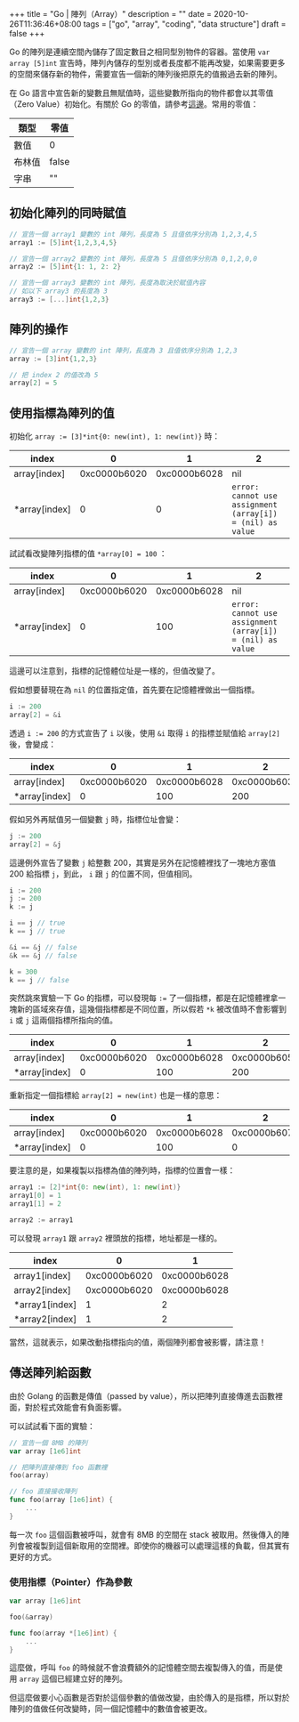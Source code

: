 +++
title = "Go | 陣列（Array）"
description = ""
date = 2020-10-26T11:36:46+08:00
tags = ["go", "array", "coding", "data structure"]
draft = false
+++

Go 的陣列是連續空間內儲存了固定數目之相同型別物件的容器。當使用 `var array [5]int` 宣告時，陣列內儲存的型別或者長度都不能再改變，如果需要更多的空間來儲存新的物件，需要宣告一個新的陣列後把原先的值搬過去新的陣列。

在 Go 語言中宣告新的變數且無賦值時，這些變數所指向的物件都會以其零值（Zero Value）初始化。有關於 Go 的零值，請參考[這邊](https://dave.cheney.net/2013/01/19/what-is-the-zero-value-and-why-is-it-useful)。常用的零值：

|類型|零值|
|---|---|
|數值|0|
|布林值|false|
|字串|""|

## 初始化陣列的同時賦值

```go
// 宣告一個 array1 變數的 int 陣列，長度為 5 且值依序分別為 1,2,3,4,5
array1 := [5]int{1,2,3,4,5}

// 宣告一個 array2 變數的 int 陣列，長度為 5 且值依序分別為 0,1,2,0,0
array2 := [5]int{1: 1, 2: 2}

// 宣告一個 array3 變數的 int 陣列，長度為取決於賦值內容
// 如以下 array3 的長度為 3
array3 := [...]int{1,2,3}
```

## 陣列的操作

```go
// 宣告一個 array 變數的 int 陣列，長度為 3 且值依序分別為 1,2,3
array := [3]int{1,2,3}

// 把 index 2 的值改為 5
array[2] = 5
```

## 使用指標為陣列的值

初始化 `array := [3]*int{0: new(int), 1: new(int)}` 時：

|index|0|1|2|
|-----|---|---|---|
| array[index] | 0xc0000b6020 | 0xc0000b6028 | nil |
| *array[index] |0| 0| `error: cannot use assignment (array[i]) = (nil) as value` |

試試看改變陣列指標的值 `*array[0] = 100` ：

|index|0|1|2|
|-----|---|---|---|
| array[index] | 0xc0000b6020 | 0xc0000b6028 | nil |
| *array[index] |0| 100 | `error: cannot use assignment (array[i]) = (nil) as value` |

這邊可以注意到，指標的記憶體位址是一樣的，但值改變了。

假如想要替現在為 `nil` 的位置指定值，首先要在記憶體裡做出一個指標。

```go
i := 200
array[2] = &i
```

透過 `i := 200` 的方式宣告了 `i` 以後，使用 `&i` 取得 `i` 的指標並賦值給 `array[2]` 後，會變成：

|index|0|1|2|
|-----|---|---|---|
| array[index] | 0xc0000b6020 | 0xc0000b6028 | 0xc0000b6038 |
| *array[index] |0| 100 | 200 |

假如另外再賦值另一個變數 `j` 時，指標位址會變：

```go
j := 200
array[2] = &j
```

這邊例外宣告了變數 `j` 給整數 200，其實是另外在記憶體裡找了一塊地方塞值 200 給指標 `j`，到此， `i` 跟 `j` 的位置不同，但值相同。

```go
i := 200
j := 200
k := j

i == j // true
k == j // true

&i == &j // false
&k == &j // false

k = 300
k == j // false
```

突然跳來實驗一下 Go 的指標，可以發現每 `:=` 了一個指標，都是在記憶體裡拿一塊新的區域來存值，這幾個指標都是不同位置，所以假若 `*k` 被改值時不會影響到 `i` 或 `j` 這兩個指標所指向的值。

|index|0|1|2|
|-----|---|---|---|
| array[index] | 0xc0000b6020 | 0xc0000b6028 | 0xc0000b6058 |
| *array[index] |0| 100 | 200 |

重新指定一個指標給 `array[2] = new(int)` 也是一樣的意思：

|index|0|1|2|
|-----|---|---|---|
| array[index] | 0xc0000b6020 | 0xc0000b6028 | 0xc0000b6078 |
| *array[index] |0| 100 | 0 |

要注意的是，如果複製以指標為值的陣列時，指標的位置會一樣：

```go
array1 := [2]*int{0: new(int), 1: new(int)}
array1[0] = 1
array1[1] = 2

array2 := array1
```

可以發現 `array1` 跟 `array2` 裡頭放的指標，地址都是一樣的。

|index|0|1|
|-----|---|---|
| array1[index] | 0xc0000b6020 | 0xc0000b6028 |
| array2[index] | 0xc0000b6020 | 0xc0000b6028 |
| *array1[index] |1|2|
| *array2[index] |1|2|

當然，這就表示，如果改動指標指向的值，兩個陣列都會被影響，請注意！

## 傳送陣列給函數

由於 Golang 的函數是傳值（passed by value），所以把陣列直接傳進去函數裡面，對於程式效能會有負面影響。

可以試試看下面的實驗：

```go
// 宣告一個 8MB 的陣列
var array [1e6]int

// 把陣列直接傳到 foo 函數裡
foo(array)

// foo 直接接收陣列
func foo(array [1e6]int) {
    ...
}
```

每一次 `foo` 這個函數被呼叫，就會有 8MB 的空間在 stack 被取用。然後傳入的陣列會被複製到這個新取用的空間裡。即使你的機器可以處理這樣的負載，但其實有更好的方式。

### 使用指標（Pointer）作為參數

```go
var array [1e6]int

foo(&array)

func foo(array *[1e6]int) {
    ...
}
```

這麼做，呼叫 `foo` 的時候就不會浪費額外的記憶體空間去複製傳入的值，而是使用 `array` 這個已經建立好的陣列。

但這麼做要小心函數是否對於這個參數的值做改變，由於傳入的是指標，所以對於陣列的值做任何改變時，同一個記憶體中的數值會被更改。
